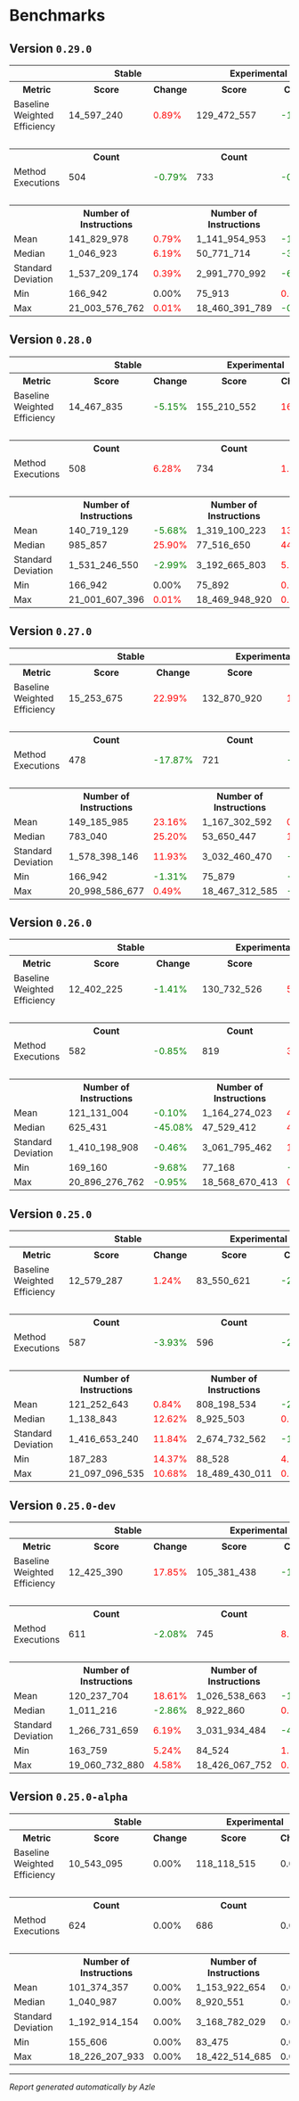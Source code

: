 # Benchmarks

## Version `0.29.0`

<table>
    <tr>
        <th></th>
        <th colspan="2">Stable</th>
        <th colspan="2">Experimental</th>
    </tr>
    <tr>
        <th>Metric</th>
        <th>Score</th>
        <th>Change</th>
        <th>Score</th>
        <th>Change</th>
    </tr>
    <tr>
        <td>Baseline Weighted Efficiency</td>
        <td>14_597_240</td>
        <td><span style="color: red">0.89%</span></td>
        <td>129_472_557</td>
        <td><span style="color: green">-16.58%</span></td>
    </tr>
    <tr>
        <td colspan="5">&nbsp;</td>
    </tr>
    <tr>
        <th></th>
        <th>Count</th>
        <th></th>
        <th>Count</th>
        <th></th>
    </tr>
    <tr>
        <td>Method Executions</td>
        <td>504</td>
        <td><span style="color: green">-0.79%</span></td>
        <td>733</td>
        <td><span style="color: green">-0.14%</span></td>
    </tr>
    <tr>
        <td colspan="5">&nbsp;</td>
    </tr>
    <tr>
        <th></th>
        <th>Number of Instructions</th>
        <th></th>
        <th>Number of Instructions</th>
        <th></th>
    </tr>
    	<tr>
        <td>Mean</td>
        <td>141_829_978</td>
        <td><span style="color: red">0.79%</span></td>
        <td>1_141_954_953</td>
        <td><span style="color: green">-13.43%</span></td>
    </tr>
	<tr>
        <td>Median</td>
        <td>1_046_923</td>
        <td><span style="color: red">6.19%</span></td>
        <td>50_771_714</td>
        <td><span style="color: green">-34.50%</span></td>
    </tr>
	<tr>
        <td>Standard Deviation</td>
        <td>1_537_209_174</td>
        <td><span style="color: red">0.39%</span></td>
        <td>2_991_770_992</td>
        <td><span style="color: green">-6.29%</span></td>
    </tr>
	<tr>
        <td>Min</td>
        <td>166_942</td>
        <td>0.00%</td>
        <td>75_913</td>
        <td><span style="color: red">0.03%</span></td>
    </tr>
	<tr>
        <td>Max</td>
        <td>21_003_576_762</td>
        <td><span style="color: red">0.01%</span></td>
        <td>18_460_391_789</td>
        <td><span style="color: green">-0.05%</span></td>
    </tr>

</table>

## Version `0.28.0`

<table>
    <tr>
        <th></th>
        <th colspan="2">Stable</th>
        <th colspan="2">Experimental</th>
    </tr>
    <tr>
        <th>Metric</th>
        <th>Score</th>
        <th>Change</th>
        <th>Score</th>
        <th>Change</th>
    </tr>
    <tr>
        <td>Baseline Weighted Efficiency</td>
        <td>14_467_835</td>
        <td><span style="color: green">-5.15%</span></td>
        <td>155_210_552</td>
        <td><span style="color: red">16.81%</span></td>
    </tr>
    <tr>
        <td colspan="5">&nbsp;</td>
    </tr>
    <tr>
        <th></th>
        <th>Count</th>
        <th></th>
        <th>Count</th>
        <th></th>
    </tr>
    <tr>
        <td>Method Executions</td>
        <td>508</td>
        <td><span style="color: red">6.28%</span></td>
        <td>734</td>
        <td><span style="color: red">1.80%</span></td>
    </tr>
    <tr>
        <td colspan="5">&nbsp;</td>
    </tr>
    <tr>
        <th></th>
        <th>Number of Instructions</th>
        <th></th>
        <th>Number of Instructions</th>
        <th></th>
    </tr>
    	<tr>
        <td>Mean</td>
        <td>140_719_129</td>
        <td><span style="color: green">-5.68%</span></td>
        <td>1_319_100_223</td>
        <td><span style="color: red">13.00%</span></td>
    </tr>
	<tr>
        <td>Median</td>
        <td>985_857</td>
        <td><span style="color: red">25.90%</span></td>
        <td>77_516_650</td>
        <td><span style="color: red">44.48%</span></td>
    </tr>
	<tr>
        <td>Standard Deviation</td>
        <td>1_531_246_550</td>
        <td><span style="color: green">-2.99%</span></td>
        <td>3_192_665_803</td>
        <td><span style="color: red">5.28%</span></td>
    </tr>
	<tr>
        <td>Min</td>
        <td>166_942</td>
        <td>0.00%</td>
        <td>75_892</td>
        <td><span style="color: red">0.02%</span></td>
    </tr>
	<tr>
        <td>Max</td>
        <td>21_001_607_396</td>
        <td><span style="color: red">0.01%</span></td>
        <td>18_469_948_920</td>
        <td><span style="color: red">0.01%</span></td>
    </tr>

</table>

## Version `0.27.0`

<table>
    <tr>
        <th></th>
        <th colspan="2">Stable</th>
        <th colspan="2">Experimental</th>
    </tr>
    <tr>
        <th>Metric</th>
        <th>Score</th>
        <th>Change</th>
        <th>Score</th>
        <th>Change</th>
    </tr>
    <tr>
        <td>Baseline Weighted Efficiency</td>
        <td>15_253_675</td>
        <td><span style="color: red">22.99%</span></td>
        <td>132_870_920</td>
        <td><span style="color: red">1.64%</span></td>
    </tr>
    <tr>
        <td colspan="5">&nbsp;</td>
    </tr>
    <tr>
        <th></th>
        <th>Count</th>
        <th></th>
        <th>Count</th>
        <th></th>
    </tr>
    <tr>
        <td>Method Executions</td>
        <td>478</td>
        <td><span style="color: green">-17.87%</span></td>
        <td>721</td>
        <td><span style="color: green">-11.97%</span></td>
    </tr>
    <tr>
        <td colspan="5">&nbsp;</td>
    </tr>
    <tr>
        <th></th>
        <th>Number of Instructions</th>
        <th></th>
        <th>Number of Instructions</th>
        <th></th>
    </tr>
    	<tr>
        <td>Mean</td>
        <td>149_185_985</td>
        <td><span style="color: red">23.16%</span></td>
        <td>1_167_302_592</td>
        <td><span style="color: red">0.26%</span></td>
    </tr>
	<tr>
        <td>Median</td>
        <td>783_040</td>
        <td><span style="color: red">25.20%</span></td>
        <td>53_650_447</td>
        <td><span style="color: red">12.88%</span></td>
    </tr>
	<tr>
        <td>Standard Deviation</td>
        <td>1_578_398_146</td>
        <td><span style="color: red">11.93%</span></td>
        <td>3_032_460_470</td>
        <td><span style="color: green">-0.96%</span></td>
    </tr>
	<tr>
        <td>Min</td>
        <td>166_942</td>
        <td><span style="color: green">-1.31%</span></td>
        <td>75_879</td>
        <td><span style="color: green">-1.67%</span></td>
    </tr>
	<tr>
        <td>Max</td>
        <td>20_998_586_677</td>
        <td><span style="color: red">0.49%</span></td>
        <td>18_467_312_585</td>
        <td><span style="color: green">-0.55%</span></td>
    </tr>

</table>

## Version `0.26.0`

<table>
    <tr>
        <th></th>
        <th colspan="2">Stable</th>
        <th colspan="2">Experimental</th>
    </tr>
    <tr>
        <th>Metric</th>
        <th>Score</th>
        <th>Change</th>
        <th>Score</th>
        <th>Change</th>
    </tr>
    <tr>
        <td>Baseline Weighted Efficiency</td>
        <td>12_402_225</td>
        <td><span style="color: green">-1.41%</span></td>
        <td>130_732_526</td>
        <td><span style="color: red">56.47%</span></td>
    </tr>
    <tr>
        <td colspan="5">&nbsp;</td>
    </tr>
    <tr>
        <th></th>
        <th>Count</th>
        <th></th>
        <th>Count</th>
        <th></th>
    </tr>
    <tr>
        <td>Method Executions</td>
        <td>582</td>
        <td><span style="color: green">-0.85%</span></td>
        <td>819</td>
        <td><span style="color: red">37.42%</span></td>
    </tr>
    <tr>
        <td colspan="5">&nbsp;</td>
    </tr>
    <tr>
        <th></th>
        <th>Number of Instructions</th>
        <th></th>
        <th>Number of Instructions</th>
        <th></th>
    </tr>
    	<tr>
        <td>Mean</td>
        <td>121_131_004</td>
        <td><span style="color: green">-0.10%</span></td>
        <td>1_164_274_023</td>
        <td><span style="color: red">44.06%</span></td>
    </tr>
	<tr>
        <td>Median</td>
        <td>625_431</td>
        <td><span style="color: green">-45.08%</span></td>
        <td>47_529_412</td>
        <td><span style="color: red">432.51%</span></td>
    </tr>
	<tr>
        <td>Standard Deviation</td>
        <td>1_410_198_908</td>
        <td><span style="color: green">-0.46%</span></td>
        <td>3_061_795_462</td>
        <td><span style="color: red">14.47%</span></td>
    </tr>
	<tr>
        <td>Min</td>
        <td>169_160</td>
        <td><span style="color: green">-9.68%</span></td>
        <td>77_168</td>
        <td><span style="color: green">-12.83%</span></td>
    </tr>
	<tr>
        <td>Max</td>
        <td>20_896_276_762</td>
        <td><span style="color: green">-0.95%</span></td>
        <td>18_568_670_413</td>
        <td><span style="color: red">0.43%</span></td>
    </tr>

</table>

## Version `0.25.0`

<table>
    <tr>
        <th></th>
        <th colspan="2">Stable</th>
        <th colspan="2">Experimental</th>
    </tr>
    <tr>
        <th>Metric</th>
        <th>Score</th>
        <th>Change</th>
        <th>Score</th>
        <th>Change</th>
    </tr>
    <tr>
        <td>Baseline Weighted Efficiency</td>
        <td>12_579_287</td>
        <td><span style="color: red">1.24%</span></td>
        <td>83_550_621</td>
        <td><span style="color: green">-20.72%</span></td>
    </tr>
    <tr>
        <td colspan="5">&nbsp;</td>
    </tr>
    <tr>
        <th></th>
        <th>Count</th>
        <th></th>
        <th>Count</th>
        <th></th>
    </tr>
    <tr>
        <td>Method Executions</td>
        <td>587</td>
        <td><span style="color: green">-3.93%</span></td>
        <td>596</td>
        <td><span style="color: green">-20.00%</span></td>
    </tr>
    <tr>
        <td colspan="5">&nbsp;</td>
    </tr>
    <tr>
        <th></th>
        <th>Number of Instructions</th>
        <th></th>
        <th>Number of Instructions</th>
        <th></th>
    </tr>
    	<tr>
        <td>Mean</td>
        <td>121_252_643</td>
        <td><span style="color: red">0.84%</span></td>
        <td>808_198_534</td>
        <td><span style="color: green">-21.27%</span></td>
    </tr>
	<tr>
        <td>Median</td>
        <td>1_138_843</td>
        <td><span style="color: red">12.62%</span></td>
        <td>8_925_503</td>
        <td><span style="color: red">0.03%</span></td>
    </tr>
	<tr>
        <td>Standard Deviation</td>
        <td>1_416_653_240</td>
        <td><span style="color: red">11.84%</span></td>
        <td>2_674_732_562</td>
        <td><span style="color: green">-11.78%</span></td>
    </tr>
	<tr>
        <td>Min</td>
        <td>187_283</td>
        <td><span style="color: red">14.37%</span></td>
        <td>88_528</td>
        <td><span style="color: red">4.74%</span></td>
    </tr>
	<tr>
        <td>Max</td>
        <td>21_097_096_535</td>
        <td><span style="color: red">10.68%</span></td>
        <td>18_489_430_011</td>
        <td><span style="color: red">0.34%</span></td>
    </tr>

</table>

## Version `0.25.0-dev`

<table>
    <tr>
        <th></th>
        <th colspan="2">Stable</th>
        <th colspan="2">Experimental</th>
    </tr>
    <tr>
        <th>Metric</th>
        <th>Score</th>
        <th>Change</th>
        <th>Score</th>
        <th>Change</th>
    </tr>
    <tr>
        <td>Baseline Weighted Efficiency</td>
        <td>12_425_390</td>
        <td><span style="color: red">17.85%</span></td>
        <td>105_381_438</td>
        <td><span style="color: green">-10.78%</span></td>
    </tr>
    <tr>
        <td colspan="5">&nbsp;</td>
    </tr>
    <tr>
        <th></th>
        <th>Count</th>
        <th></th>
        <th>Count</th>
        <th></th>
    </tr>
    <tr>
        <td>Method Executions</td>
        <td>611</td>
        <td><span style="color: green">-2.08%</span></td>
        <td>745</td>
        <td><span style="color: red">8.60%</span></td>
    </tr>
    <tr>
        <td colspan="5">&nbsp;</td>
    </tr>
    <tr>
        <th></th>
        <th>Number of Instructions</th>
        <th></th>
        <th>Number of Instructions</th>
        <th></th>
    </tr>
    	<tr>
        <td>Mean</td>
        <td>120_237_704</td>
        <td><span style="color: red">18.61%</span></td>
        <td>1_026_538_663</td>
        <td><span style="color: green">-11.04%</span></td>
    </tr>
	<tr>
        <td>Median</td>
        <td>1_011_216</td>
        <td><span style="color: green">-2.86%</span></td>
        <td>8_922_860</td>
        <td><span style="color: red">0.03%</span></td>
    </tr>
	<tr>
        <td>Standard Deviation</td>
        <td>1_266_731_659</td>
        <td><span style="color: red">6.19%</span></td>
        <td>3_031_934_484</td>
        <td><span style="color: green">-4.32%</span></td>
    </tr>
	<tr>
        <td>Min</td>
        <td>163_759</td>
        <td><span style="color: red">5.24%</span></td>
        <td>84_524</td>
        <td><span style="color: red">1.26%</span></td>
    </tr>
	<tr>
        <td>Max</td>
        <td>19_060_732_880</td>
        <td><span style="color: red">4.58%</span></td>
        <td>18_426_067_752</td>
        <td><span style="color: red">0.02%</span></td>
    </tr>

</table>

## Version `0.25.0-alpha`

<table>
    <tr>
        <th></th>
        <th colspan="2">Stable</th>
        <th colspan="2">Experimental</th>
    </tr>
    <tr>
        <th>Metric</th>
        <th>Score</th>
        <th>Change</th>
        <th>Score</th>
        <th>Change</th>
    </tr>
    <tr>
        <td>Baseline Weighted Efficiency</td>
        <td>10_543_095</td>
        <td>0.00%</td>
        <td>118_118_515</td>
        <td>0.00%</td>
    </tr>
    <tr>
        <td colspan="5">&nbsp;</td>
    </tr>
    <tr>
        <th></th>
        <th>Count</th>
        <th></th>
        <th>Count</th>
        <th></th>
    </tr>
    <tr>
        <td>Method Executions</td>
        <td>624</td>
        <td>0.00%</td>
        <td>686</td>
        <td>0.00%</td>
    </tr>
    <tr>
        <td colspan="5">&nbsp;</td>
    </tr>
    <tr>
        <th></th>
        <th>Number of Instructions</th>
        <th></th>
        <th>Number of Instructions</th>
        <th></th>
    </tr>
    	<tr>
        <td>Mean</td>
        <td>101_374_357</td>
        <td>0.00%</td>
        <td>1_153_922_654</td>
        <td>0.00%</td>
    </tr>
	<tr>
        <td>Median</td>
        <td>1_040_987</td>
        <td>0.00%</td>
        <td>8_920_551</td>
        <td>0.00%</td>
    </tr>
	<tr>
        <td>Standard Deviation</td>
        <td>1_192_914_154</td>
        <td>0.00%</td>
        <td>3_168_782_029</td>
        <td>0.00%</td>
    </tr>
	<tr>
        <td>Min</td>
        <td>155_606</td>
        <td>0.00%</td>
        <td>83_475</td>
        <td>0.00%</td>
    </tr>
	<tr>
        <td>Max</td>
        <td>18_226_207_933</td>
        <td>0.00%</td>
        <td>18_422_514_685</td>
        <td>0.00%</td>
    </tr>

</table>

---

_Report generated automatically by Azle_
